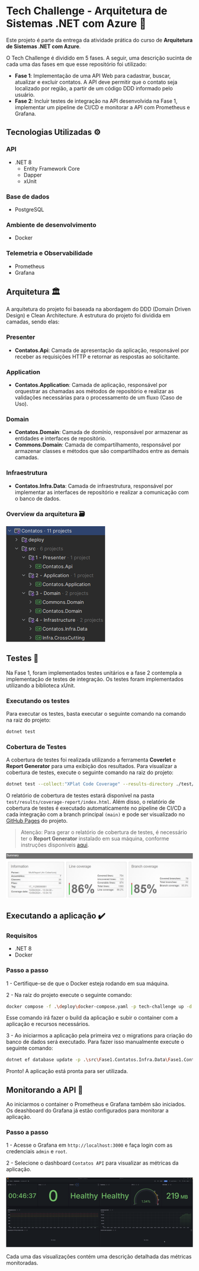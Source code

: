 # Tech Challenge - Arquitetura de Sistemas .NET com Azure 🚀
Este projeto é parte da entrega da atividade prática do curso de **Arquitetura de Sistemas .NET com Azure**.

O Tech Challenge é dividido em 5 fases. A seguir, uma descrição sucinta de cada uma das fases em que esse repositório foi utilizado:

- **Fase 1**: Implementação de uma API Web para cadastrar, buscar, atualizar e excluir contatos. A API deve permitir que o contato seja localizado por região, a partir de um código DDD informado pelo usuário.
- **Fase 2**: Incluir testes de integração na API desenvolvida na Fase 1, implementar um pipeline de CI/CD e monitorar a API com Prometheus e Grafana.

## Tecnologias Utilizadas ⚙️

### API
- .NET 8
  - Entity Framework Core
  - Dapper
  - xUnit
### Base de dados
- PostgreSQL

### Ambiente de desenvolvimento
- Docker

### Telemetria e Observabilidade
- Prometheus
- Grafana

## Arquitetura 🏛️
A arquitetura do projeto foi baseada na abordagem do DDD (Domain Driven Design) e Clean Architecture. A estrutura do projeto foi dividida em camadas, sendo elas:

### Presenter 
- **Contatos.Api**: Camada de apresentação da aplicação, responsável por receber as requisições HTTP e retornar as respostas ao solicitante.

### Application 
- **Contatos.Application**: Camada de aplicação, responsável por orquestrar as chamadas aos métodos de repositório e realizar as validações necessárias para o processamento de um fluxo (Caso de Uso).

### Domain 
- **Contatos.Domain**: Camada de domínio, responsável por armazenar as entidades e interfaces de repositório.
- **Commons.Domain**: Camada de compartilhamento, responsável por armazenar classes e métodos que são compartilhados entre as demais camadas.

### Infraestrutura
- **Contatos.Infra.Data**: Camada de infraestrutura, responsável por implementar as interfaces de repositório e realizar a comunicação com o banco de dados.

### Overview da arquitetura 🗃️

![assets/solution.png](assets/solution.png)

## Testes 🧪
Na Fase 1, foram implementados testes unitários e a fase 2 contempla a implementação de testes de integração.
Os testes foram implementados utilizando a biblioteca xUnit. 
### Executando os testes
Para executar os testes, basta executar o seguinte comando na comando na raiz do projeto:
```bash
dotnet test
```
### Cobertura de Testes
A cobertura de testes foi realizada utilizando a ferramenta **Coverlet** e **Report Generator** para uma exibição dos resultados. 
Para visualizar a cobertura de testes, execute o seguinte comando na raiz do projeto:
```bash
dotnet test --collect:"XPlat Code Coverage" --results-directory ./test/results/coverlet/ && reportgenerator -reports:test/results/coverlet/**/coverage.cobertura.xml -targetdir:test/results/coverage-report -reporttypes:Html
```
O relatório de cobertura de testes estará disponível na pasta `test/results/coverage-report/index.html`.
Além disso, o relatório de cobertura de testes é executado automaticamente no pipeline de CI/CD a cada integração com a branch principal `(main)` e pode ser visualizado no [GitHub Pages](https://pedrobarao.github.io/fiap.5nett.contatos/) do projeto.

> Atenção: Para gerar o relatório de cobertura de testes, é necessário ter o **Report Generator** instalado em sua máquina, conforme instruções disponíveis [aqui](https://danielpalme.github.io/ReportGenerator/usage.html).

![assets/report-coverage.png](assets/report-coverage.png)

## Executando a aplicação ✔️

### Requisitos
- .NET 8
- Docker

### Passo a passo

1 - Certifique-se de que o Docker esteja rodando em sua máquina.

2 - Na raíz do projeto execute o seguinte comando:
```bash
docker compose -f .\deploy\docker-compose.yaml -p tech-challenge up -d --build
```
Esse comando irá fazer o build da aplicação e subir o container com a aplicação e recursos necessários.

3 - Ao iniciarmos a aplicação pela primeira vez o migrations para criação do banco de dados será executado. Para fazer isso manualmente execute o seguinte comando:
```bash
dotnet ef database update -p .\src\Fase1.Contatos.Infra.Data\Fase1.Contatos.Infra.Data.csproj -s .\src\Fase1.Contatos.Api\Fase1.Contatos.Api.csproj -c ContatoDbContext
```
Pronto! A aplicação está pronta para ser utilizada.

## Monitorando a API 🔎

Ao iniciarmos o container o Prometheus e Grafana também são iniciados. Os deashboard do Grafana já estão configurados para monitorar a aplicação.

### Passo a passo

1 - Acesse o Grafana em `http://localhost:3000` e faça login com as credenciais `admin` e `root`.

2 - Selecione o dashboard `Contatos API` para visualizar as métricas da aplicação.

![assets/grafana.png](assets/grafana.png)

Cada uma das visualizações contém uma descrição detalhada das métricas monitoradas.